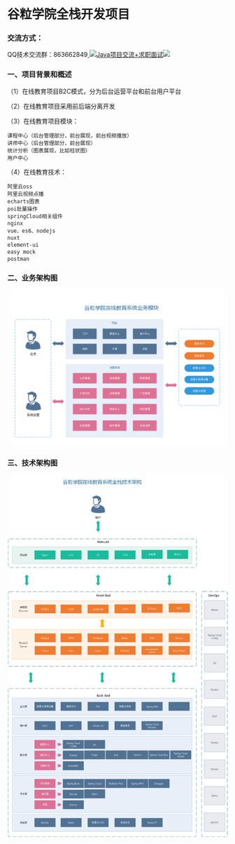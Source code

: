 # 谷粒学院全栈开发项目

### 交流方式：

QQ技术交流群：863662849<a target="_blank" href="https://qm.qq.com/cgi-bin/qm/qr?k=9yLlyD1dRBL97xmBKw43zRt0-6xg8ohb&jump_from=webapi">
<img border="0" src="//pub.idqqimg.com/wpa/images/group.png" alt="Java项目交流+求职面试" title="Java项目交流+求职面试"></a><a target="_blank" href="http://mail.qq.com/cgi-bin/qm_share?t=qm_mailme&email=f0hLSE9OTkdHTT8ODlEcEBI" style="text-decoration:none;"><img src="http://rescdn.qqmail.com/zh_CN/htmledition/images/function/qm_open/ico_mailme_02.png"/></a>

### 一、项目背景和概述

（1）在线教育项目B2C模式，分为后台运营平台和前台用户平台

（2）在线教育项目采用前后端分离开发

（3）在线教育项目模块：

    课程中心（后台管理部分，前台展现，前台视频播放）
    讲师中心（后台管理部分，前台展现）
    统计分析（图表展现，比如柱状图）
    用户中心

（4）在线教育技术：

    阿里云oss
    阿里云视频点播
    echarts图表
    poi批量操作
    springCloud相关组件
    nginx    
    vue、es6、nodejs
    nuxt
    element-ui
    easy mock
    postman

### 二、业务架构图

![](Doc/谷粒学院业务架构.png)

### 三、技术架构图
![](Doc/谷粒学院技术架构.png)
